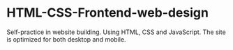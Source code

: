 # HTML-CSS-Frontend-web-design

Self-practice in website building. Using HTML, CSS and JavaScript.
The site is optimized for both desktop and mobile.
